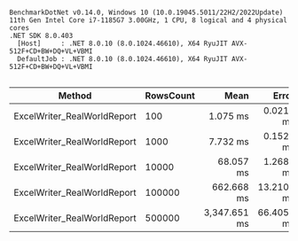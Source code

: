 ```

BenchmarkDotNet v0.14.0, Windows 10 (10.0.19045.5011/22H2/2022Update)
11th Gen Intel Core i7-1185G7 3.00GHz, 1 CPU, 8 logical and 4 physical cores
.NET SDK 8.0.403
  [Host]     : .NET 8.0.10 (8.0.1024.46610), X64 RyuJIT AVX-512F+CD+BW+DQ+VL+VBMI
  DefaultJob : .NET 8.0.10 (8.0.1024.46610), X64 RyuJIT AVX-512F+CD+BW+DQ+VL+VBMI


```
| Method                      | RowsCount | Mean         | Error      | StdDev      | Gen0   | Allocated |
|---------------------------- |---------- |-------------:|-----------:|------------:|-------:|----------:|
| ExcelWriter_RealWorldReport | 100       |     1.075 ms |  0.0214 ms |   0.0190 ms | 1.9531 |  14.02 KB |
| ExcelWriter_RealWorldReport | 1000      |     7.732 ms |  0.1527 ms |   0.1931 ms |      - |  13.97 KB |
| ExcelWriter_RealWorldReport | 10000     |    68.057 ms |  1.2686 ms |   1.2459 ms |      - |  15.36 KB |
| ExcelWriter_RealWorldReport | 100000    |   662.668 ms | 13.2100 ms |  17.6350 ms |      - |  28.59 KB |
| ExcelWriter_RealWorldReport | 500000    | 3,347.651 ms | 66.4059 ms | 124.7263 ms |      - |  76.42 KB |

